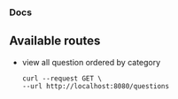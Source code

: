 ### Docs


## Available routes

- view all question ordered by category

    ```
    curl --request GET \
    --url http://localhost:8080/questions
    ```